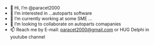 - 👋 Hi, I’m @paracet2000
- 👀 I’m interested in ...autoparts software 
- 🌱 I’m currently working at some SME  ...
- 💞️ I’m looking to collaborate on autoparts comapanies
- 📫 Reach me by E-mail: paracet2000@gmail.com or HUG Delphi in youtube channel

<!---
paracet2000/paracet2000 is a ✨ special ✨ repository because its `README.md` (this file) appears on your GitHub profile.
You can click the Preview link to take a look at your changes.
--->
